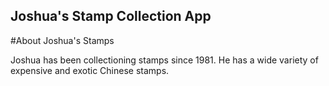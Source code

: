 Joshua's Stamp Collection App
---

#About Joshua's Stamps

Joshua has been collectioning stamps since 1981. He has a wide variety of expensive and exotic Chinese stamps.
